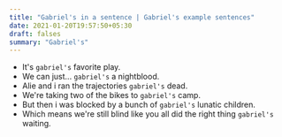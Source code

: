 ```yaml
---
title: "Gabriel's in a sentence | Gabriel's example sentences"
date: 2021-01-20T19:57:50+05:30
draft: falses
summary: "Gabriel's"
---
```

- It's `gabriel's` favorite play.
- We can just... `gabriel's` a nightblood.
- Alie and i ran the trajectories `gabriel's` dead.
- We're taking two of the bikes to `gabriel's` camp.
- But then i was blocked by a bunch of `gabriel's` lunatic children.
- Which means we're still blind like you all did the right thing `gabriel's` waiting.
                 
